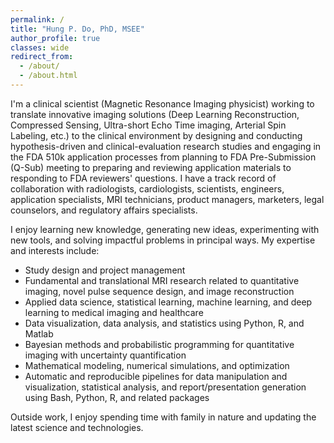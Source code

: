 ```yaml
---
permalink: /
title: "Hung P. Do, PhD, MSEE"
author_profile: true
classes: wide
redirect_from: 
  - /about/
  - /about.html
---
```


I'm a clinical scientist (Magnetic Resonance Imaging physicist) working to translate innovative imaging solutions (Deep Learning Reconstruction, Compressed Sensing, Ultra-short Echo Time imaging, Arterial Spin Labeling, etc.) to the clinical environment by designing and conducting hypothesis-driven and clinical-evaluation research studies and engaging in the FDA 510k application processes from planning to FDA Pre-Submission (Q-Sub) meeting to preparing and reviewing application materials to responding to FDA reviewers' questions. I have a track record of collaboration with radiologists, cardiologists, scientists, engineers, application specialists, MRI technicians, product managers, marketers, legal counselors, and regulatory affairs specialists.

I enjoy learning new knowledge, generating new ideas, experimenting with new tools, and solving impactful problems in principal ways. My expertise and interests include:

* Study design and project management
* Fundamental and translational MRI research related to quantitative imaging, novel pulse sequence design, and image reconstruction
* Applied data science, statistical learning, machine learning, and deep learning to medical imaging and healthcare
* Data visualization, data analysis, and statistics using Python, R, and Matlab
* Bayesian methods and probabilistic programming for quantitative imaging with uncertainty quantification
* Mathematical modeling, numerical simulations, and optimization
* Automatic and reproducible pipelines for data manipulation and visualization, statistical analysis, and report/presentation generation using Bash, Python, R, and related packages

Outside work, I enjoy spending time with family in nature and updating the latest science and technologies.
